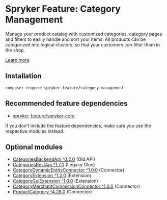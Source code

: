 # Spryker Feature: Category Management

Manage your product catalog with customized categories, category pages and filters to easily handle and sort your items. All products can be categorized into logical clusters, so that your customers can filter them in the shop.

[Learn more](https://docs.spryker.com/docs/pbc/all/product-information-management/202307.0/base-shop/feature-overviews/category-management-feature-overview.html)

## Installation

```
composer require spryker-feature/category-management
```

## Recommended feature dependencies
- [spryker-feature/spryker-core](https://github.com/spryker-feature/spryker-core)

If you don't include the feature dependencies, make sure you use the respective modules instead.

## Optional modules
- [CategoriesBackendApi ^0.2.0](https://github.com/spryker/categories-backend-api) (Old API)
- [CategoriesRestApi ^1.7.0](https://github.com/spryker/categories-rest-api) (Legacy Glue)
- [CategoryDynamicEntityConnector ^1.0.0](https://github.com/spryker/category-dynamic-entity-connector) (Connector)
- [CategoryExtension ^1.2.0](https://github.com/spryker/category-extension) (Extension)
- [CategoryGuiExtension ^1.0.0](https://github.com/spryker/category-gui-extension) (Extension)
- [CategoryMerchantCommissionConnector ^1.0.0](https://github.com/spryker/category-merchant-commission-connector) (Connector)
- [ProductCategory ^4.28.0](https://github.com/spryker/product-category) (Connector)
